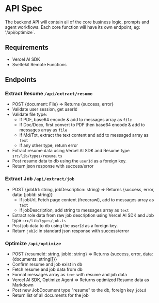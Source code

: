 # API Spec

The backend API will contain all of the core business logic, prompts and agent workflows. Each core function will have its own endpoint, eg: '/api/optimize`.

## Requirements

- Vercel AI SDK
- Sveltekit Remote Functions

## Endpoints

### Extract Resume `/api/extract/resume`
- POST {document: File} => Returns {success, error}
- Validate user session, get userId
- Validate file type:
  - If PDF, base64 encode & add to messages array as `file`
  - If Doc/Docx, first convert to PDF then base64 encode & add to messages array as `file`
  - If Md/Txt, extract the text content and add to messaged array as `text`
  - If any other type, return error
- Extract resume data using Vercel AI SDK and Resume type `src/lib/types/resume.ts`
- Post resume data to db using the `userId` as a foreign key.
- Return json response with success/error

### Extract Job `/api/extract/job`
- POST {jobUrl: string, jobDescription: string} => Returns {success, error, data: {jobId: string}}
  - If jobUrl, Fetch page content (freecrawl), add to messages array as `text`
  - If jobDescription, add string to messages array as `text`
- Extract role data from raw job description using Vercel AI SDK and Job type `src/lib/types/job.ts`
- Post job data to db using the `userId` as a foreign key.
- Return `jobId` in standard json response with success/error

### Optimize `/api/optimize`
- POST {resumeId: string, jobId: string} => Returns {success, error, data: {documents: string[]}}
- Confirm resume and job exist in db
- Fetch resume and job data from db
- Format messages array as `text` with resume and job data
- Vercel AI SDK, Optimize Agent => Returns optimized Resume data as Markdown
- Post new JobDocument type "resume" to the db, foreign key `jobId`
- Return list of all documents for the job
